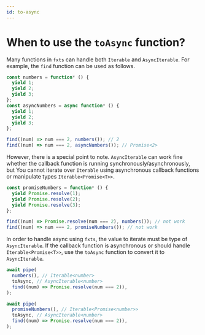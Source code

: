 ```yaml
---
id: to-async
---
```


# When to use the `toAsync` function?

Many functions in `fxts` can handle both `Iterable` and `AsyncIterable`. For example, the `find` function can be used as follows.

```typescript
const numbers = function* () {
  yield 1;
  yield 2;
  yield 3;
};
const asyncNumbers = async function* () {
  yield 1;
  yield 2;
  yield 3;
};

find((num) => num === 2, numbers()); // 2
find((num) => num === 2, asyncNumbers()); // Promise<2>
```

However, there is a special point to note. `AsyncIterable` can work fine whether the callback function is running synchronously/asynchronously, but You cannot iterate over `Iterable` using asynchronous callback functions or manipulate types `Iterable<Promise<T>>`.

```typescript
const promiseNumbers = function* () {
  yield Promise.resolve(1);
  yield Promise.resolve(2);
  yield Promise.resolve(3);
};

find((num) => Promise.resolve(num === 2), numbers()); // not work
find((num) => num === 2, promiseNumbers()); // not work
```

In order to handle async using `fxts`, the value to iterate must be type of `AsyncIterable`.
If the callback function is asynchronous or should handle `Iterable<Promise<T>>`, use the `toAsync` function to convert it to `AsyncIterable`.

```typescript
await pipe(
  numbers(), // Iterable<number>
  toAsync, // AsyncIterable<number>
  find((num) => Promise.resolve(num === 2)),
);

await pipe(
  promiseNumbers(), // Iterable<Promise<number>>
  toAsync, // AsyncIterable<number>
  find((num) => Promise.resolve(num === 2)),
);
```
